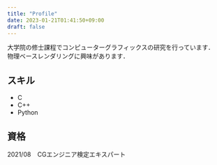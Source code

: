 ```yaml
---
title: "Profile"
date: 2023-01-21T01:41:50+09:00
draft: false
---
```


大学院の修士課程でコンピューターグラフィックスの研究を行っています．  
物理ベースレンダリングに興味があります．

## スキル

- C
- C++
- Python

## 資格

2021/08 &ensp; CGエンジニア検定エキスパート
